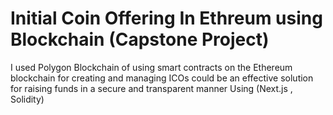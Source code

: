 # Initial Coin Offering In Ethreum using Blockchain (Capstone Project)

I used Polygon Blockchain of using smart contracts on the Ethereum blockchain
for creating and managing ICOs could be an effective solution for raising funds in a
secure and transparent manner Using (Next.js , Solidity)
